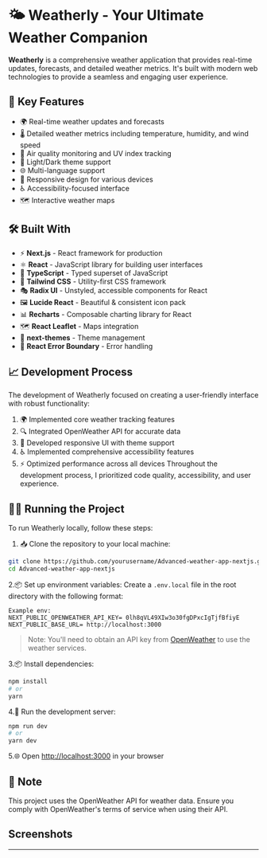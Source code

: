 # 🌤️ Weatherly - Your Ultimate Weather Companion

**Weatherly** is a comprehensive weather application that provides real-time updates, forecasts, and detailed weather metrics. It's built with modern web technologies to provide a seamless and engaging user experience.

## 🚀 Key Features

- 🌍 Real-time weather updates and forecasts
- 🌡️ Detailed weather metrics including temperature, humidity, and wind speed
- 🌆 Air quality monitoring and UV index tracking
- 🎨 Light/Dark theme support
- 🌐 Multi-language support
- 📱 Responsive design for various devices
- ♿ Accessibility-focused interface
- 🗺️ Interactive weather maps

## 🛠️ Built With

- ⚡ **Next.js** - React framework for production
- ⚛️ **React** - JavaScript library for building user interfaces
- 📘 **TypeScript** - Typed superset of JavaScript
- 🎨 **Tailwind CSS** - Utility-first CSS framework
- 🎭 **Radix UI** - Unstyled, accessible components for React
- 🖼️ **Lucide React** - Beautiful & consistent icon pack
- 📊 **Recharts** - Composable charting library for React
- 🗺️ **React Leaflet** - Maps integration
- 🌙 **next-themes** - Theme management
- 🚨 **React Error Boundary** - Error handling

## 📈 Development Process

The development of Weatherly focused on creating a user-friendly interface with robust functionality:

1. 🌍 Implemented core weather tracking features
2. 🔍 Integrated OpenWeather API for accurate data
3. 🎨 Developed responsive UI with theme support
4. ♿ Implemented comprehensive accessibility features
5. ⚡ Optimized performance across all devices Throughout the development process, I prioritized code quality, accessibility, and user experience.

## 🏃‍♂️ Running the Project

To run Weatherly locally, follow these steps:

1. 📥 Clone the repository to your local machine:

```bash
git clone https://github.com/yourusername/Advanced-weather-app-nextjs.git
cd Advanced-weather-app-nextjs
```

2.📦 Set up environment variables:
Create a `.env.local` file in the root directory with the following format:

```env
Example env:
NEXT_PUBLIC_OPENWEATHER_API_KEY= 0lh8qVL49XIw3o30fgDPxcIgTjfBfiyE
NEXT_PUBLIC_BASE_URL= http://localhost:3000
```

> Note: You'll need to obtain an API key from [OpenWeather](https://openweathermap.org/api) to use the weather services.

3.📦 Install dependencies:

```bash
npm install
# or
yarn
```

4.🚀 Run the development server:

```bash
npm run dev
# or
yarn dev
```

5.🌐 Open [http://localhost:3000](http://localhost:3000) in your browser

## 📝 Note

This project uses the OpenWeather API for weather data. Ensure you comply with OpenWeather's terms of service when using their API.

## Screenshots

---

